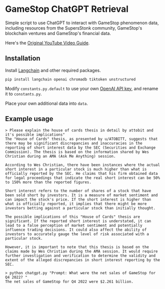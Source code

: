 # GameStop ChatGPT Retrieval

Simple script to use ChatGPT to interact with GameStop phenomenon data, including resources from the SupersStonk community, GameStop's blockchain ventures and GameStop's financial data.

Here's the [Original YouTube Video Guide](https://youtu.be/9AXP7tCI9PI).

## Installation

Install [Langchain](https://github.com/hwchase17/langchain) and other required packages.

```
pip install langchain openai chromadb tiktoken unstructured
```

Modify `constants.py.default` to use your own [OpenAI API key](https://platform.openai.com/account/api-keys), and rename it to `constants.py`.

Place your own additional data into `data`.

## Example usage

```
> Please explain the house of cards thesis in detail by attobit and it's possible implications"
The "House of Cards" thesis, as presented by u/ATOBITT, suggests that there may be significant discrepancies and inaccuracies in the reporting of short interest data by the SEC (Securities and Exchange Commission). The thesis is based on the information shared by Wes Christian during an AMA (Ask Me Anything) session.

According to Wes Christian, there have been instances where the actual short interest in a particular stock is much higher than what is officially reported by the SEC. He claims that his firm obtained data for legal proceedings that indicate the real short interest can be 50% to 150% more than the reported figures.

Short interest refers to the number of shares of a stock that have been sold short by investors. It is a measure of market sentiment and can impact the stock's price. If the short interest is higher than what is officially reported, it implies that there might be more investors betting against a particular stock than initially thought.

The possible implications of this "House of Cards" thesis are significant. If the reported short interest is understated, it can lead to a false perception of market sentiment and potentially influence trading decisions. It could also affect the ability of investors to accurately gauge the level of risk associated with a particular stock.

However, it is important to note that this thesis is based on the claims made by Wes Christian during the AMA session. It would require further investigation and verification to determine the validity and
extent of the alleged discrepancies in short interest reporting by the SEC.
```

```
> python chatgpt.py "Prompt: What were the net sales of GameStop for Q4 2022? "
The net sales of GameStop for Q4 2022 were $2.261 billion.
```
